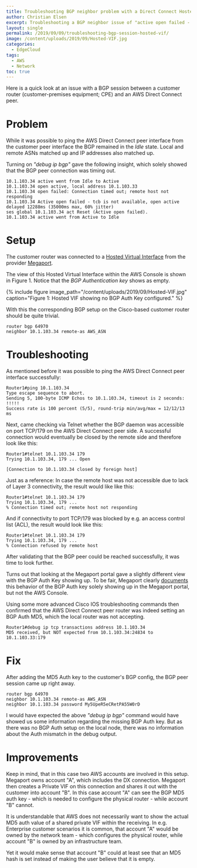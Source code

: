 ```yaml
---
title: Troubleshooting BGP neighbor problem with a Direct Connect Hosted VIF
author: Christian Elsen
excerpt: Troubleshooting a BGP neighbor issue of "active open failed - tcb is not available" on a Megaport Hosted VIF due to unset BGP MD5 Auth key
layout: single
permalink: /2019/09/09/troubleshooting-bgp-session-hosted-vif/
image: /content/uploads/2019/09/Hosted-VIF.jpg
categories:
  - EdgeCloud
tags:
  - AWS
  - Network
toc: true
---
```


Here is a quick look at an issue with a BGP session between a customer router (customer-premises equipment; CPE) and an AWS Direct Connect peer.

# Problem

While it was possible to ping the AWS Direct Connect peer interface from the customer peer interface the BGP remained in the *Idle* state. Local and remote ASNs matched up and IP addresses also matched up.

Turning on *"debug ip bgp"* gave the following insight, which solely showed that the BGP peer connection was timing out.

```
10.1.103.34 active went from Idle to Active
10.1.103.34 open active, local address 10.1.103.33
10.1.103.34 open failed: Connection timed out; remote host not responding
10.1.103.34 Active open failed - tcb is not available, open active delayed 12288ms (35000ms max, 60% jitter)
ses global 10.1.103.34 act Reset (Active open failed).
10.1.103.34 active went from Active to Idle

```

# Setup

The customer router was connected to a [Hosted Virtual Interface](https://aws.amazon.com/directconnect/partners/) from the provider [Megaport](https://www.megaport.com/).

The view of this Hosted Virtual Interface within the AWS Console is shown in Figure 1. Notice that the *BGP Authentication key* shows as empty.

{% include figure image_path="/content/uploads/2019/09/Hosted-VIF.jpg" caption="Figure 1: Hosted VIF showing no BGP Auth Key configured." %}

With this the corresponding BGP setup on the Cisco-based customer router should be quite trivial.  

```
router bgp 64970
neighbor 10.1.103.34 remote-as AWS_ASN
```

# Troubleshooting

As mentioned before it was possible to ping the AWS Direct Connect peer interface successfully:
```
Router1#ping 10.1.103.34
Type escape sequence to abort.
Sending 5, 100-byte ICMP Echos to 10.1.103.34, timeout is 2 seconds:
!!!!!
Success rate is 100 percent (5/5), round-trip min/avg/max = 12/12/13 ms
```

Next, came checking via Telnet whether the BGP daemon was accessible on port TCP/179 on the AWS Direct Connect peer side.
A successful connection would eventually be closed by the remote side and therefore look like this:
```
Router1#telnet 10.1.103.34 179
Trying 10.1.103.34, 179 ... Open

[Connection to 10.1.103.34 closed by foreign host]
```

Just as a reference: In case the remote host was not accessible due to lack of Layer 3 connectivity, the result would like like this:
```
Router1#telnet 10.1.103.34 179
Trying 10.1.103.34, 179 ...
% Connection timed out; remote host not responding
```

And if connectivity to port TCP/179 was blocked by e.g. an access control list (ACL), the result would look like this:
```
Router1#telnet 10.1.103.34 179
Trying 10.1.103.34, 179 ...
% Connection refused by remote host
```

After validating that the BGP peer could be reached successfully, it was time to look further.

Turns out that looking at the Megaport portal gave a slightly different view with the BGP Auth Key showing up. To be fair, Megaport clearly [documents](https://knowledgebase.megaport.com/cloud-connectivity/aws-cloud/) this behavior of the BGP Auth key solely showing up in the Megaport portal, but not the AWS Console.

Using some more advanced Cisco IOS troubleshooting commands then confirmed that the AWS Direct Connect peer router was indeed setting an BGP Auth MD5, which the local router was not accepting.

```
Router1#debug ip tcp transactions address 10.1.103.34
MD5 received, but NOT expected from 10.1.103.34:24834 to 10.1.103.33:179

```

# Fix

After adding the MD5 Auth key to the customer's BGP config, the BGP peer session came up right away.

```
router bgp 64970
neighbor 10.1.103.34 remote-as AWS_ASN
neighbor 10.1.103.34 password My5UpeR5eCRetPA55W0rD
```

I would have expected the above *"debug ip bgp"* command would have showed us some information regarding the missing BGP Auth key. But as there was no BGP Auth setup on the local node, there was no information about the Auth mismatch in the debug output.  

# Improvements

Keep in mind, that in this case two AWS accounts are involved in this setup. Megaport owns account "A", which includes the DX connection. Megaport then creates a Private VIF on this connection and shares it out with the customer into account "B".
In this case account "A" can see the BGP MD5 auth key - which is needed to configure the physical router - while account "B" cannot.

It is understandable that AWS does not necessarily want to show the actual MD5 auth value of a shared private VIF within the receiving. In e.g. Enterprise customer scenarios it is common, that account "A" would be owned by the network team - which configures the physical router, while account "B" is owned by an infrastructure team.

Yet it would make sense that account "B" could at least see that an MD5 hash is set instead of making the user believe that it is empty.  
